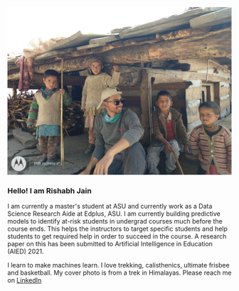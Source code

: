 ![GitHub Logo](/cover.JPG)
### Hello! I am Rishabh Jain 
I am currently a master's student at ASU and currently work as a Data Science Research Aide at Edplus, ASU. 
I am currently building predictive models to identify at-risk students in undergrad courses much before the course ends. This helps the instructors to target specific students and help students to get required help in order to succeed in the course. A research paper on this has been submitted to Artificial Intelligence in Education (AIED) 2021. 

I learn to make machines learn. I love trekking, calisthenics, ultimate frisbee and basketball. My cover photo is from a trek in Himalayas. 
Please reach me on [LinkedIn](https://www.linkedin.com/in/rishabhjainr/)
<!--
**RishabhRJain/RishabhRJain** is a ✨ _special_ ✨ repository because its `README.md` (this file) appears on your GitHub profile.

Here are some ideas to get you started:

- 🔭 I’m currently working on ...
- 🌱 I’m currently learning ...
- 👯 I’m looking to collaborate on ...
- 🤔 I’m looking for help with ...
- 💬 Ask me about ...
- 📫 How to reach me: ...
- 😄 Pronouns: ...
- ⚡ Fun fact: ...
-->
